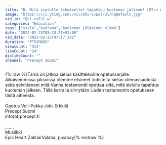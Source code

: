 ```yaml
---
title: "B. Mitä sielulle (ihmiselle) tapahtuu kuoleman jälkeen? (UT:n opetus)"
image: "https:\/\/i.ytimg.com\/vi\/Qhi-cvEsl-w\/hqdefault.jpg"
vid_id: "Qhi-cvEsl-w"
categories: "Education"
tags: ["sielu","kuolema","kuoleman jälkeinen elämä"]
date: "2022-02-23T03:28:21+03:00"
vid_date: "2022-02-22T07:17:30Z"
duration: "PT52M48S"
viewcount: "313"
likeCount: "24"
dislikeCount: ""
channel: "Precept Suomi"
---
```

{% raw %}Tämä on jatkoa sielua käsittelevälle opetussarjalle. Aikaisemmissa jaksoissa olemme etsineet todisteita sielun olemassaolosta sekä selvittäneet mitä Vanha testamentti opettaa siitä, mitä sielulle tapahtuu kuoleman jälkeen. Tällä kerralla siirrytään Uuden testamentin opetukseen tästä aiheesta.<br /><br />Opetus Veli-Pekka Joki-Erkkilä<br />Precept Suomi<br />info(at)precept.fi<br /><br />.......<br />Musiikki<br />Epic Heart  ZakharValaha, pixabay{% endraw %}
